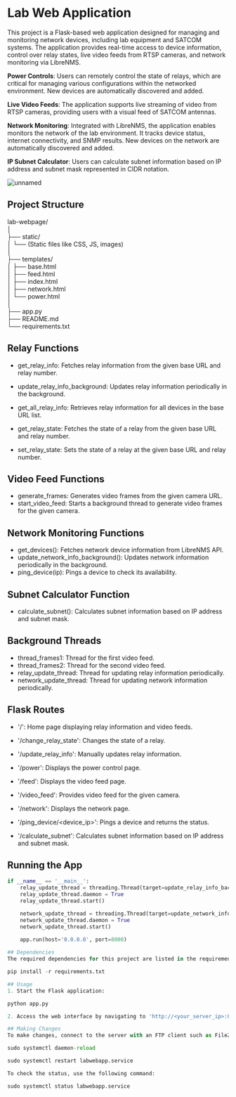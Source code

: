 # Lab Web Application

This project is a Flask-based web application designed for managing and monitoring network devices, including lab equipment and SATCOM systems. The application provides real-time access to device information, control over relay states, live video feeds from RTSP cameras, and network monitoring via LibreNMS.

**Power Controls**: Users can remotely control the state of relays, which are critical for managing various configurations within the networked environment. New devices are automatically discovered and added.

**Live Video Feeds**: The application supports live streaming of video from RTSP cameras, providing users with a visual feed of SATCOM antennas.

**Network Monitoring**: Integrated with LibreNMS, the application enables monitors the network of the lab environment. It tracks device status, internet connectivity, and SNMP results. New devices on the network are automatically discovered and added.

**IP Subnet Calculator**: Users can calculate subnet information based on IP address and subnet mask represented in CIDR notation.

![unnamed](https://github.com/user-attachments/assets/7d667bd2-c9ec-4204-ab8d-2d767ad6f77e)

## Project Structure

lab-webpage/<br/>
│<br/>
├── static/<br/>
│ └── (Static files like CSS, JS, images)<br/>
│<br/>
├── templates/<br/>
│ ├── base.html<br/>
│ ├── feed.html<br/>
│ ├── index.html<br/>
│ ├── network.html<br/>
│ └── power.html<br/>
│<br/>
├── app.py<br/>
├── README.md<br/>
└── requirements.txt<br/>

## Relay Functions
* get_relay_info: Fetches relay information from the given base URL and relay number.

* update_relay_info_background: Updates relay information periodically in the background.

* get_all_relay_info: Retrieves relay information for all devices in the base URL list.

* get_relay_state: Fetches the state of a relay from the given base URL and relay number.

* set_relay_state: Sets the state of a relay at the given base URL and relay number.

## Video Feed Functions
* generate_frames: Generates video frames from the given camera URL.
* start_video_feed: Starts a background thread to generate video frames for the given camera.

## Network Monitoring Functions
* get_devices(): Fetches network device information from LibreNMS API.
* update_network_info_background(): Updates network information periodically in the background.
* ping_device(ip): Pings a device to check its availability.

## Subnet Calculator Function
* calculate_subnet(): Calculates subnet information based on IP address and subnet mask.

## Background Threads
* thread_frames1: Thread for the first video feed.
* thread_frames2: Thread for the second video feed.
* relay_update_thread: Thread for updating relay information periodically.
* network_update_thread: Thread for updating network information periodically.

## Flask Routes
* '/': Home page displaying relay information and video feeds.

* '/change_relay_state': Changes the state of a relay.

* '/update_relay_info': Manually updates relay information.

* '/power': Displays the power control page.

* '/feed': Displays the video feed page.

* '/video_feed': Provides video feed for the given camera.

* '/network': Displays the network page.

* '/ping_device/<device_ip>': Pings a device and returns the status.

* '/calculate_subnet': Calculates subnet information based on IP address and subnet mask.

## Running the App
```python
if __name__ == '__main__':
    relay_update_thread = threading.Thread(target=update_relay_info_background)
    relay_update_thread.daemon = True
    relay_update_thread.start()

    network_update_thread = threading.Thread(target=update_network_info_background)
    network_update_thread.daemon = True
    network_update_thread.start()
    
    app.run(host='0.0.0.0', port=8000)

## Dependencies
The required dependencies for this project are listed in the requirements.txt file. Install them using:

pip install -r requirements.txt

## Usage
1. Start the Flask application:

python app.py

2. Access the web interface by navigating to 'http://<your_server_ip>:8000' in your web browser.

## Making Changes
To make changes, connect to the server with an FTP client such as FileZilla and transfer the updated files to the application directory. Then, perform the following commands in the server shell:

sudo systemctl daemon-reload

sudo systemctl restart labwebapp.service

To check the status, use the following command:

sudo systemctl status labwebapp.service
